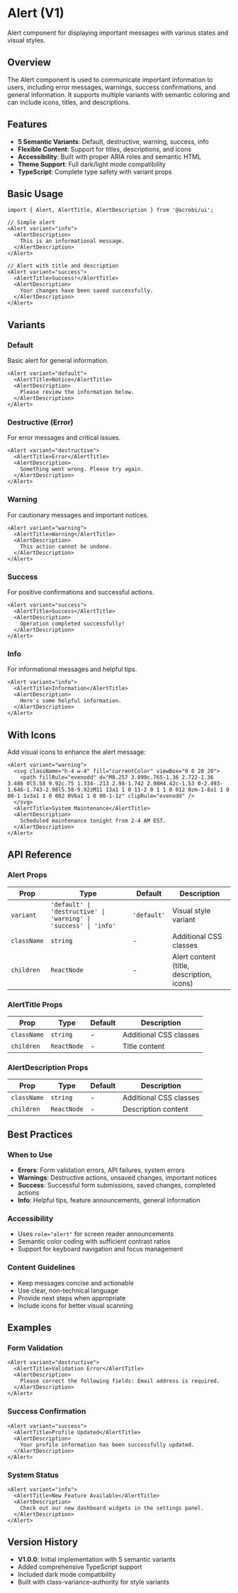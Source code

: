 # Alert (V1)

Alert component for displaying important messages with various states and visual styles.

## Overview

The Alert component is used to communicate important information to users, including error messages, warnings, success confirmations, and general information. It supports multiple variants with semantic coloring and can include icons, titles, and descriptions.

## Features

- **5 Semantic Variants**: Default, destructive, warning, success, info
- **Flexible Content**: Support for titles, descriptions, and icons
- **Accessibility**: Built with proper ARIA roles and semantic HTML
- **Theme Support**: Full dark/light mode compatibility
- **TypeScript**: Complete type safety with variant props

## Basic Usage

```tsx
import { Alert, AlertTitle, AlertDescription } from '@acrobi/ui';

// Simple alert
<Alert variant="info">
  <AlertDescription>
    This is an informational message.
  </AlertDescription>
</Alert>

// Alert with title and description
<Alert variant="success">
  <AlertTitle>Success!</AlertTitle>
  <AlertDescription>
    Your changes have been saved successfully.
  </AlertDescription>
</Alert>
```

## Variants

### Default
Basic alert for general information.

```tsx
<Alert variant="default">
  <AlertTitle>Notice</AlertTitle>
  <AlertDescription>
    Please review the information below.
  </AlertDescription>
</Alert>
```

### Destructive (Error)
For error messages and critical issues.

```tsx
<Alert variant="destructive">
  <AlertTitle>Error</AlertTitle>
  <AlertDescription>
    Something went wrong. Please try again.
  </AlertDescription>
</Alert>
```

### Warning
For cautionary messages and important notices.

```tsx
<Alert variant="warning">
  <AlertTitle>Warning</AlertTitle>
  <AlertDescription>
    This action cannot be undone.
  </AlertDescription>
</Alert>
```

### Success
For positive confirmations and successful actions.

```tsx
<Alert variant="success">
  <AlertTitle>Success</AlertTitle>
  <AlertDescription>
    Operation completed successfully!
  </AlertDescription>
</Alert>
```

### Info
For informational messages and helpful tips.

```tsx
<Alert variant="info">
  <AlertTitle>Information</AlertTitle>
  <AlertDescription>
    Here's some helpful information.
  </AlertDescription>
</Alert>
```

## With Icons

Add visual icons to enhance the alert message:

```tsx
<Alert variant="warning">
  <svg className="h-4 w-4" fill="currentColor" viewBox="0 0 20 20">
    <path fillRule="evenodd" d="M8.257 3.099c.765-1.36 2.722-1.36 3.486 0l5.58 9.92c.75 1.334-.213 2.98-1.742 2.98H4.42c-1.53 0-2.493-1.646-1.743-2.98l5.58-9.92zM11 13a1 1 0 11-2 0 1 1 0 012 0zm-1-8a1 1 0 00-1 1v3a1 1 0 002 0V6a1 1 0 00-1-1z" clipRule="evenodd" />
  </svg>
  <AlertTitle>System Maintenance</AlertTitle>
  <AlertDescription>
    Scheduled maintenance tonight from 2-4 AM EST.
  </AlertDescription>
</Alert>
```

## API Reference

### Alert Props

| Prop | Type | Default | Description |
|------|------|---------|-------------|
| `variant` | `'default' \| 'destructive' \| 'warning' \| 'success' \| 'info'` | `'default'` | Visual style variant |
| `className` | `string` | - | Additional CSS classes |
| `children` | `ReactNode` | - | Alert content (title, description, icons) |

### AlertTitle Props

| Prop | Type | Default | Description |
|------|------|---------|-------------|
| `className` | `string` | - | Additional CSS classes |
| `children` | `ReactNode` | - | Title content |

### AlertDescription Props

| Prop | Type | Default | Description |
|------|------|---------|-------------|
| `className` | `string` | - | Additional CSS classes |
| `children` | `ReactNode` | - | Description content |

## Best Practices

### When to Use
- **Errors**: Form validation errors, API failures, system errors
- **Warnings**: Destructive actions, unsaved changes, important notices
- **Success**: Successful form submissions, saved changes, completed actions
- **Info**: Helpful tips, feature announcements, general information

### Accessibility
- Uses `role="alert"` for screen reader announcements
- Semantic color coding with sufficient contrast ratios
- Support for keyboard navigation and focus management

### Content Guidelines
- Keep messages concise and actionable
- Use clear, non-technical language
- Provide next steps when appropriate
- Include icons for better visual scanning

## Examples

### Form Validation
```tsx
<Alert variant="destructive">
  <AlertTitle>Validation Error</AlertTitle>
  <AlertDescription>
    Please correct the following fields: Email address is required.
  </AlertDescription>
</Alert>
```

### Success Confirmation
```tsx
<Alert variant="success">
  <AlertTitle>Profile Updated</AlertTitle>
  <AlertDescription>
    Your profile information has been successfully updated.
  </AlertDescription>
</Alert>
```

### System Status
```tsx
<Alert variant="info">
  <AlertTitle>New Feature Available</AlertTitle>
  <AlertDescription>
    Check out our new dashboard widgets in the settings panel.
  </AlertDescription>
</Alert>
```

## Version History

- **V1.0.0**: Initial implementation with 5 semantic variants
- Added comprehensive TypeScript support
- Included dark mode compatibility
- Built with class-variance-authority for style variants